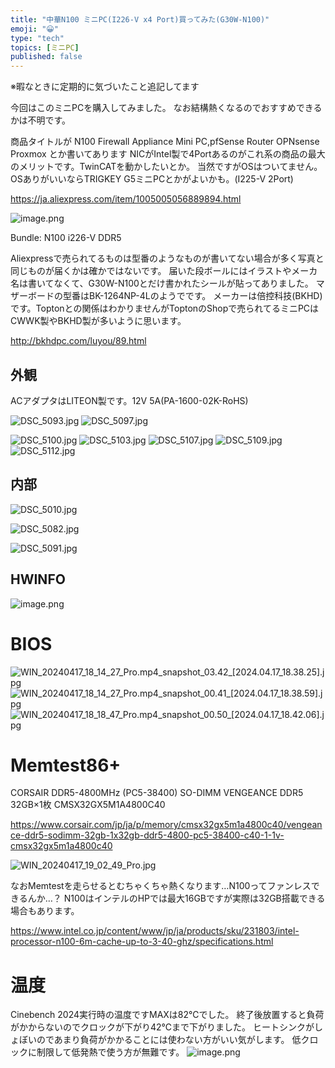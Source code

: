 ```yaml
---
title: "中華N100 ミニPC(I226-V x4 Port)買ってみた(G30W-N100)"
emoji: "😀"
type: "tech"
topics: [ミニPC]
published: false
---
```

※暇なときに定期的に気づいたこと追記してます


今回はこのミニPCを購入してみました。
なお結構熱くなるのでおすすめできるかは不明です。

商品タイトルが N100 Firewall Appliance Mini PC,pfSense Router OPNsense Proxmox とか書いてあります
NICがIntel製で4Portあるのがこれ系の商品の最大のメリットです。TwinCATを動かしたいとか。
当然ですがOSはついてません。
OSありがいいならTRIGKEY G5ミニPCとかがよいかも。(I225-V 2Port)

https://ja.aliexpress.com/item/1005005056889894.html

![image.png](https://qiita-image-store.s3.ap-northeast-1.amazonaws.com/0/2146151/d19e2e73-982e-8c38-7d15-86e6f9873c11.png)

Bundle: N100 i226-V DDR5

Aliexpressで売られてるものは型番のようなものが書いてない場合が多く写真と同じものが届くかは確かではないです。
届いた段ボールにはイラストやメーカ名は書いてなくて、G30W-N100とだけ書かれたシールが貼ってありました。
マザーボードの型番はBK-1264NP-4Lのようでです。
メーカーは倍控科技(BKHD)です。Toptonとの関係はわかりませんがToptonのShopで売られてるミニPCはCWWK製やBKHD製が多いように思います。

http://bkhdpc.com/luyou/89.html

## 外観
ACアダプタはLITEON製です。12V 5A(PA-1600-02K-RoHS)

![DSC_5093.jpg](https://qiita-image-store.s3.ap-northeast-1.amazonaws.com/0/2146151/de82b7ab-9628-c38a-7d35-c3df8c2efe55.jpeg)
![DSC_5097.jpg](https://qiita-image-store.s3.ap-northeast-1.amazonaws.com/0/2146151/6b373c19-6770-1ff1-4ee5-0cfa4d607f25.jpeg)

![DSC_5100.jpg](https://qiita-image-store.s3.ap-northeast-1.amazonaws.com/0/2146151/3a6a5d0e-3403-d99c-cc67-5fd8c981d462.jpeg)
![DSC_5103.jpg](https://qiita-image-store.s3.ap-northeast-1.amazonaws.com/0/2146151/6931ed5b-55b5-b769-e127-7ac3e16e5c6d.jpeg)
![DSC_5107.jpg](https://qiita-image-store.s3.ap-northeast-1.amazonaws.com/0/2146151/5430eac4-dc0b-e2db-7e6c-0aeaae0ded44.jpeg)
![DSC_5109.jpg](https://qiita-image-store.s3.ap-northeast-1.amazonaws.com/0/2146151/6e4fc1d1-bff5-0033-305d-7e7bd286673d.jpeg)
![DSC_5112.jpg](https://qiita-image-store.s3.ap-northeast-1.amazonaws.com/0/2146151/d7058e14-e299-ac6e-8efc-8d1705a037cc.jpeg)

## 内部

![DSC_5010.jpg](https://qiita-image-store.s3.ap-northeast-1.amazonaws.com/0/2146151/7597ac7b-cb5d-2958-cbc4-c281005216a4.jpeg)

![DSC_5082.jpg](https://qiita-image-store.s3.ap-northeast-1.amazonaws.com/0/2146151/b39f7081-7993-18aa-36fd-46b235669c11.jpeg)

![DSC_5091.jpg](https://qiita-image-store.s3.ap-northeast-1.amazonaws.com/0/2146151/564cc707-2931-0311-5ab9-0c4fc1033d80.jpeg)

## HWINFO
![image.png](https://qiita-image-store.s3.ap-northeast-1.amazonaws.com/0/2146151/6b97f8e2-96a0-44f7-bf2c-53dd71071a4b.png)

# BIOS
 ![WIN_20240417_18_14_27_Pro.mp4_snapshot_03.42_[2024.04.17_18.38.25].jpg](https://qiita-image-store.s3.ap-northeast-1.amazonaws.com/0/2146151/67577119-a5ec-6900-70cd-e350811bf7b7.jpeg)
![WIN_20240417_18_14_27_Pro.mp4_snapshot_00.41_[2024.04.17_18.38.59].jpg](https://qiita-image-store.s3.ap-northeast-1.amazonaws.com/0/2146151/b373ae88-cadf-d4e6-1a35-f604476e8696.jpeg)
![WIN_20240417_18_18_47_Pro.mp4_snapshot_00.50_[2024.04.17_18.42.06].jpg](https://qiita-image-store.s3.ap-northeast-1.amazonaws.com/0/2146151/aa5ddabb-4c6b-c59c-7556-ff1194201d49.jpeg)


# Memtest86+

CORSAIR DDR5-4800MHz (PC5-38400) SO-DIMM
VENGEANCE DDR5 32GB×1枚 CMSX32GX5M1A4800C40 

https://www.corsair.com/jp/ja/p/memory/cmsx32gx5m1a4800c40/vengeance-ddr5-sodimm-32gb-1x32gb-ddr5-4800-pc5-38400-c40-1-1v-cmsx32gx5m1a4800c40

![WIN_20240417_19_02_49_Pro.jpg](https://qiita-image-store.s3.ap-northeast-1.amazonaws.com/0/2146151/42fa38b2-f540-7a3e-fd3d-9768abbf5345.jpeg)


なおMemtestを走らせるとむちゃくちゃ熱くなります…N100ってファンレスできるんか…？
N100はインテルのHPでは最大16GBですが実際は32GB搭載できる場合もあります。

https://www.intel.co.jp/content/www/jp/ja/products/sku/231803/intel-processor-n100-6m-cache-up-to-3-40-ghz/specifications.html

# 温度

Cinebench 2024実行時の温度ですMAXは82℃でした。
終了後放置すると負荷がかからないのでクロックが下がり42℃まで下がりました。
ヒートシンクがしょぼいのであまり負荷がかかることには使わない方がいい気がします。
低クロックに制限して低発熱で使う方が無難です。
![image.png](https://qiita-image-store.s3.ap-northeast-1.amazonaws.com/0/2146151/3c74c175-59c3-597f-e8e8-c28065819112.png)


